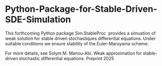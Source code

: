 # Python-Package-for-Stable-Driven-SDE-Simulation
 
This forthcoming Python package Sim.StableProc  provides a simuation of weak solution for stable driven stochastiques differential equations. Under suitable conditions we ensure stability of the Euler-Maruyama scheme.

For more details, see Solym M. Manou-Abi. Weak approximation for stable-driven stochastic differential equations. Preprint 2025
